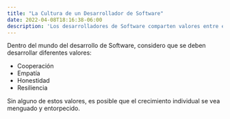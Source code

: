 ```yaml
---
title: "La Cultura de un Desarrollador de Software"
date: 2022-04-08T18:16:38-06:00
description: 'Los desarrolladores de Software comparten valores entre ellos'
---
```


Dentro del mundo del desarrollo de Software, considero que se deben desarrollar diferentes valores:
- Cooperación
- Empatía
- Honestidad
- Resiliencia

Sin alguno de estos valores, es posible que el crecimiento individual se vea menguado y entorpecido.
